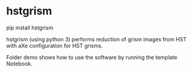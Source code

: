 # hstgrism

pip install hstgrism

hstgrism (using python 3) performs reduction of grism images from HST with aXe configuration for HST grisms.

Folder demo shows how to use the software by running the template Notebook.

